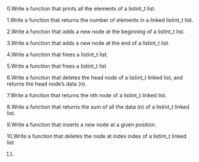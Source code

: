 0.Write a function that prints all the elements of a listint_t list.

1.Write a function that returns the number of elements in a linked listint_t list.

2.Write a function that adds a new node at the beginning of a listint_t list.

3.Write a function that adds a new node at the end of a listint_t list.

4.Write a function that frees a listint_t list.

5.Write a function that frees a listint_t list

6.Write a function that deletes the head node of a listint_t linked list, and returns the head node’s data (n).

7.Write a function that returns the nth node of a listint_t linked list.

8.Write a function that returns the sum of all the data (n) of a listint_t linked list.

9.Write a function that inserts a new node at a given position.

10.Write a function that deletes the node at index index of a listint_t linked list

11.
